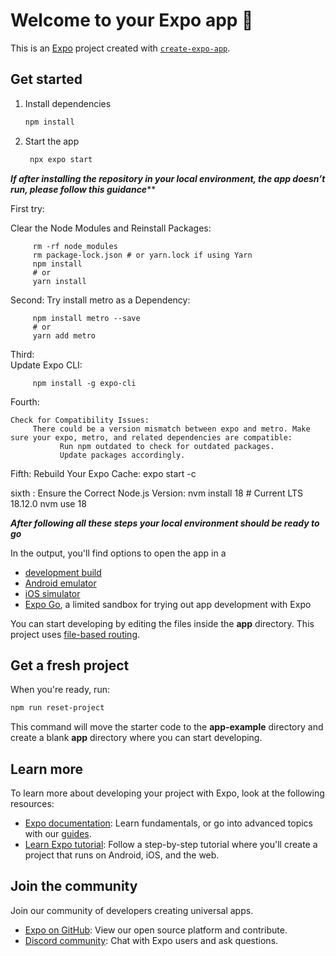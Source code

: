 # Welcome to your Expo app 👋

This is an [Expo](https://expo.dev) project created with [`create-expo-app`](https://www.npmjs.com/package/create-expo-app).

## Get started

1. Install dependencies

   ```bash
   npm install
   ```

2. Start the app

   ```bash
    npx expo start
   ```




***If after installing the repository in your local environment, the app doesn’t run, please follow this guidance*****

First try:

   Clear the Node Modules and Reinstall Packages:

         rm -rf node_modules
         rm package-lock.json # or yarn.lock if using Yarn
         npm install
         # or
         yarn install


Second:
   Try install metro as a Dependency:

         npm install metro --save
         # or
         yarn add metro


Third:   
   Update Expo CLI:

         npm install -g expo-cli

Fourth: 

	Check for Compatibility Issues:
         There could be a version mismatch between expo and metro. Make sure your expo, metro, and related dependencies are compatible:
               Run npm outdated to check for outdated packages.
               Update packages accordingly.

Fifth: 
	Rebuild Your Expo Cache:
         expo start -c

sixth : 
	Ensure the Correct Node.js Version:
         nvm install 18 # Current LTS 18.12.0
         nvm use 18


***After following all these steps your local environment should be ready to go***


In the output, you'll find options to open the app in a

- [development build](https://docs.expo.dev/develop/development-builds/introduction/)
- [Android emulator](https://docs.expo.dev/workflow/android-studio-emulator/)
- [iOS simulator](https://docs.expo.dev/workflow/ios-simulator/)
- [Expo Go](https://expo.dev/go), a limited sandbox for trying out app development with Expo

You can start developing by editing the files inside the **app** directory. This project uses [file-based routing](https://docs.expo.dev/router/introduction).






## Get a fresh project

When you're ready, run:

```bash
npm run reset-project
```

This command will move the starter code to the **app-example** directory and create a blank **app** directory where you can start developing.

## Learn more

To learn more about developing your project with Expo, look at the following resources:

- [Expo documentation](https://docs.expo.dev/): Learn fundamentals, or go into advanced topics with our [guides](https://docs.expo.dev/guides).
- [Learn Expo tutorial](https://docs.expo.dev/tutorial/introduction/): Follow a step-by-step tutorial where you'll create a project that runs on Android, iOS, and the web.

## Join the community

Join our community of developers creating universal apps.

- [Expo on GitHub](https://github.com/expo/expo): View our open source platform and contribute.
- [Discord community](https://chat.expo.dev): Chat with Expo users and ask questions.
